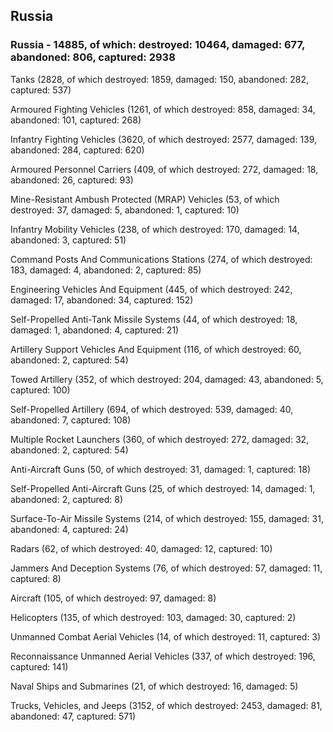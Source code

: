 
 
 ## Russia
 
 ### Russia - 14885, of which: destroyed: 10464, damaged: 677, abandoned: 806, captured: 2938

 

 

 Tanks (2828, of which destroyed: 1859, damaged: 150, abandoned: 282, captured: 537)

 Armoured Fighting Vehicles (1261, of which destroyed: 858, damaged: 34, abandoned: 101, captured: 268)

 Infantry Fighting Vehicles (3620, of which destroyed: 2577, damaged: 139, abandoned: 284, captured: 620)

 Armoured Personnel Carriers (409, of which destroyed: 272, damaged: 18, abandoned: 26, captured: 93)

 Mine-Resistant Ambush Protected (MRAP) Vehicles (53, of which destroyed: 37, damaged: 5, abandoned: 1, captured: 10)

 Infantry Mobility Vehicles (238, of which destroyed: 170, damaged: 14, abandoned: 3, captured: 51)

 Command Posts And Communications Stations (274, of which destroyed: 183, damaged: 4, abandoned: 2, captured: 85)

 Engineering Vehicles And Equipment (445, of which destroyed: 242, damaged: 17, abandoned: 34, captured: 152)

 Self-Propelled Anti-Tank Missile Systems (44, of which destroyed: 18, damaged: 1, abandoned: 4, captured: 21)

 Artillery Support Vehicles And Equipment (116, of which destroyed: 60, abandoned: 2, captured: 54)

 Towed Artillery (352, of which destroyed: 204, damaged: 43, abandoned: 5, captured: 100)

 Self-Propelled Artillery (694, of which destroyed: 539, damaged: 40, abandoned: 7, captured: 108)

 Multiple Rocket Launchers (360, of which destroyed: 272, damaged: 32, abandoned: 2, captured: 54)

 Anti-Aircraft Guns (50, of which destroyed: 31, damaged: 1, captured: 18)

 Self-Propelled Anti-Aircraft Guns (25, of which destroyed: 14, damaged: 1, abandoned: 2, captured: 8)

 Surface-To-Air Missile Systems (214, of which destroyed: 155, damaged: 31, abandoned: 4, captured: 24)

 Radars (62, of which destroyed: 40, damaged: 12, captured: 10)

 Jammers And Deception Systems (76, of which destroyed: 57, damaged: 11, captured: 8)

 Aircraft (105, of which destroyed: 97, damaged: 8)

 Helicopters (135, of which destroyed: 103, damaged: 30, captured: 2)

 Unmanned Combat Aerial Vehicles (14, of which destroyed: 11, captured: 3)

 Reconnaissance Unmanned Aerial Vehicles (337, of which destroyed: 196, captured: 141)

 Naval Ships and Submarines (21, of which destroyed: 16, damaged: 5)

 Trucks, Vehicles, and Jeeps (3152, of which destroyed: 2453, damaged: 81, abandoned: 47, captured: 571)

